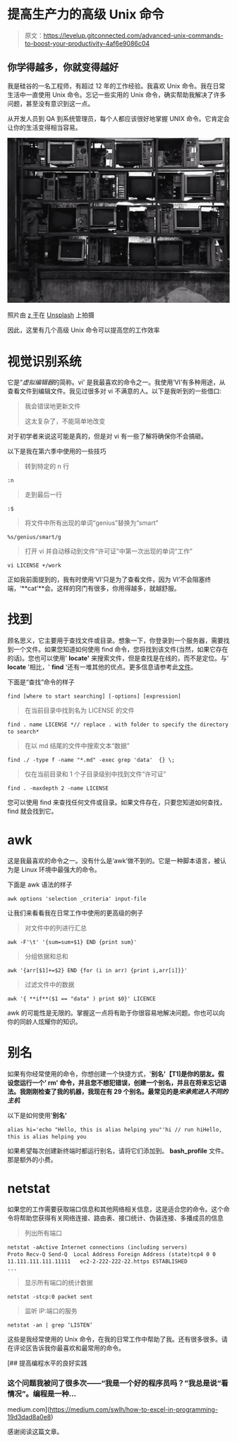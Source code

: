 # 提高生产力的高级 Unix 命令

> 原文：<https://levelup.gitconnected.com/advanced-unix-commands-to-boost-your-productivity-4af6e9086c04>

## 你学得越多，你就变得越好

我是硅谷的一名工程师，有超过 12 年的工作经验。我喜欢 Unix 命令。我在日常生活中一直使用 Unix 命令。忘记一些实用的 Unix 命令，确实帮助我解决了许多问题，甚至没有意识到这一点。

从开发人员到 QA 到系统管理员，每个人都应该很好地掌握 UNIX 命令。它肯定会让你的生活变得相当容易。

![](img/2b870c416c5458c3884fe479c336972b.png)

照片由 [z 于](https://unsplash.com/@yuzhang?utm_source=unsplash&utm_medium=referral&utm_content=creditCopyText)在 [Unsplash](https://unsplash.com/s/photos/screen?utm_source=unsplash&utm_medium=referral&utm_content=creditCopyText) 上拍摄

因此，这里有几个高级 Unix 命令可以提高您的工作效率

# 视觉识别系统

它是“*虚拟编辑器*的简称。vi' 是我最喜欢的命令之一。我使用‘VI’有多种用途，从查看文件到编辑文件。我见过很多对 vi 不满意的人。以下是我听到的一些借口:

> 我会错误地更新文件
> 
> 这太复杂了，不能简单地改变

对于初学者来说这可能是真的，但是对 vi 有一些了解将确保你不会搞砸。

以下是我在第六季中使用的一些技巧

> 转到特定的 n 行

```
:n
```

> 走到最后一行

```
:$
```

> 将文件中所有出现的单词“genius”替换为“smart”

```
%s/genius/smart/g
```

> 打开 vi 并自动移动到文件“许可证”中第一次出现的单词“工作”

```
vi LICENSE +/work
```

正如我前面提到的，我有时使用‘VI’只是为了查看文件，因为 VI’不会阻塞终端，‘**cat’**会。这样的窍门有很多，你用得越多，就越舒服。

# **找到**

顾名思义，它主要用于查找文件或目录。想象一下，你登录到一个服务器，需要找到一个文件。如果您知道如何使用 find 命令，您将找到该文件(当然，如果它存在的话)。您也可以使用' **locate'** 来搜索文件，但是查找是在线的，而不是定位。与' **locate** '相比，' **find** '还有一堆其他的优点。更多信息请参考此[文件](https://unix.stackexchange.com/questions/60205/locate-vs-find-usage-pros-and-cons-of-each-other)。

下面是“查找”命令的样子

```
find [where to start searching] [-options] [expression]
```

> 在当前目录中找到名为 LICENSE 的文件

```
find . name LICENSE *// replace . with folder to specify the directory to search*
```

> 在以 md 结尾的文件中搜索文本“数据”

```
find ./ -type f -name "*.md" -exec grep 'data'  {} \;
```

> 仅在当前目录和 1 个子目录级别中找到文件“许可证”

```
find . -maxdepth 2 -name LICENSE
```

您可以使用 find 来查找任何文件或目录。如果文件存在，只要您知道如何查找，find 就会找到它。

# awk

这是我最喜欢的命令之一。没有什么是‘awk’做不到的。它是一种脚本语言，被认为是 Linux 环境中最强大的命令。

下面是 awk 语法的样子

```
awk options 'selection _criteria' input-file
```

让我们来看看我在日常工作中使用的更高级的例子

> 对文件中的列进行汇总

```
awk -F'\t' '{sum=sum+$1} END {print sum}'
```

> 分组依据和总和

```
awk '{arr[$1]+=$2} END {for (i in arr) {print i,arr[i]}}'
```

> 过滤文件中的数据

```
awk '{ **if**($1 == "data" ) print $0}' LICENCE
```

awk 的可能性是无限的。掌握这一点将有助于你很容易地解决问题。你也可以向你的同龄人炫耀你的知识。

# 别名

如果有你经常使用的命令，你想创建一个快捷方式，'**别名'【T1]是你的朋友。假设您运行一个' **rm'** 命令，并且您不想犯错误，创建一个别名，并且在将来忘记语法。我刚刚检查了我的机器，我现在有 29 个别名。最常见的是*宋承宪进入不同的主机***

以下是如何使用'**别名'**

```
alias hi='echo "Hello, this is alias helping you"'hi // run hiHello, this is alias helping you
```

如果希望每次创建新终端时都运行别名，请将它们添加到。 **bash_profile** 文件。那是额外的小费。

# netstat

如果您的工作需要获取端口信息和其他网络相关信息，这是适合您的命令。这个命令将帮助您获得有关网络连接、路由表、接口统计、伪装连接、多播成员的信息

> 列出所有端口

```
netstat -aActive Internet connections (including servers)
Proto Recv-Q Send-Q  Local Address Foreign Address (state)tcp4 0 0  11.111.111.111.11111   ec2-2-222-222-22.https ESTABLISHED
...
```

> 显示所有端口的统计数据

```
netstat -stcp:0 packet sent
```

> 监听 IP:端口的服务

```
netstat -an | grep ‘LISTEN’
```

这些是我经常使用的 Unix 命令，在我的日常工作中帮助了我。还有很多很多。请在评论区告诉我你最喜欢和最常用的命令。

[](https://medium.com/swlh/how-to-excel-in-programming-19d3dad8a0e8) [## 提高编程水平的良好实践

### 这个问题我被问了很多次——“我是一个好的程序员吗？”我总是说“看情况”。编程是一种…

medium.com](https://medium.com/swlh/how-to-excel-in-programming-19d3dad8a0e8) 

感谢阅读这篇文章。